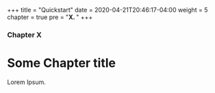 +++
title = "Quickstart"
date = 2020-04-21T20:46:17-04:00
weight = 5
chapter = true
pre = "<b>X. </b>"
+++

### Chapter X

# Some Chapter title

Lorem Ipsum.